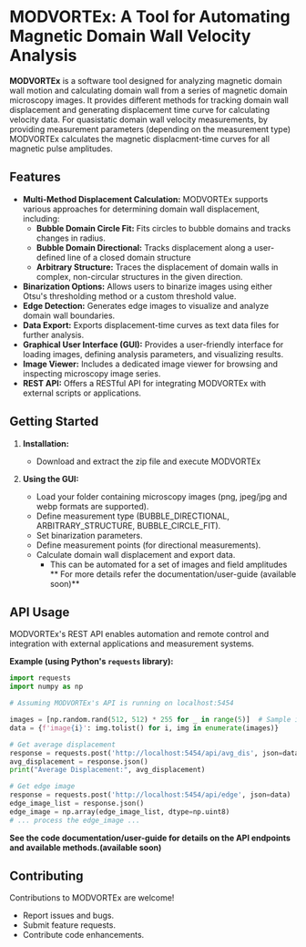 # MODVORTEx: A Tool for Automating Magnetic Domain Wall Velocity Analysis

**MODVORTEx** is a software tool designed for analyzing magnetic domain wall motion and calculating domain wall from a series of magnetic domain microscopy images. It provides different methods for tracking domain wall displacement and generating displacement time curve for calculating velocity data. For quasistatic domain wall velocity measurements, by providing measurement parameters (depending on the measurement type) MODVORTEx calculates the magnetic displacment-time curves for all magnetic pulse amplitudes. 

## Features

* **Multi-Method Displacement Calculation:**  MODVORTEx supports various approaches for determining domain wall displacement, including:
    * **Bubble Domain Circle Fit:**  Fits circles to bubble domains and tracks changes in radius.
    * **Bubble Domain Directional:** Tracks displacement along a user-defined line of a closed domain structure
    * **Arbitrary Structure:**  Traces the displacement of domain walls in complex, non-circular structures in the given direction.
* **Binarization Options:**  Allows users to binarize images using either Otsu's thresholding method or a custom threshold value.
* **Edge Detection:**  Generates edge images to visualize and analyze domain wall boundaries.
* **Data Export:** Exports displacement-time curves as text data files for further analysis.
* **Graphical User Interface (GUI):**  Provides a user-friendly interface for loading images, defining analysis parameters, and visualizing results.
* **Image Viewer:**  Includes a dedicated image viewer for browsing and inspecting microscopy image series.
* **REST API:** Offers a RESTful API for integrating MODVORTEx with external scripts or applications.

## Getting Started

1. **Installation:** 
   - Download and extract the zip file and execute MODVORTEx

3. **Using the GUI:**
   - Load your folder containing microscopy images (png, jpeg/jpg and webp formats are supported).
   - Define measurement type (BUBBLE_DIRECTIONAL, ARBITRARY_STRUCTURE, BUBBLE_CIRCLE_FIT).
   - Set binarization parameters.
   - Define measurement points (for directional measurements).
   - Calculate domain wall displacement and export data.
      - This can be automated for a set of images and field amplitudes 
	** For more details refer the documentation/user-guide (available soon)**
## API Usage

MODVORTEx's REST API enables automation and remote control and integration with external applications and measurement systems. 

**Example (using Python's `requests` library):**

```python
import requests
import numpy as np

# Assuming MODVORTEx's API is running on localhost:5454

images = [np.random.rand(512, 512) * 255 for _ in range(5)]  # Sample images (replace with your actual data)
data = {f'image{i}': img.tolist() for i, img in enumerate(images)}

# Get average displacement
response = requests.post('http://localhost:5454/api/avg_dis', json=data)
avg_displacement = response.json()
print("Average Displacement:", avg_displacement)

# Get edge image
response = requests.post('http://localhost:5454/api/edge', json=data)
edge_image_list = response.json()
edge_image = np.array(edge_image_list, dtype=np.uint8)
# ... process the edge_image ...
```

**See the code documentation/user-guide for details on the API endpoints and available methods.(available soon)** 

## Contributing

Contributions to MODVORTEx are welcome! 
- Report issues and bugs.
- Submit feature requests.
- Contribute code enhancements.

